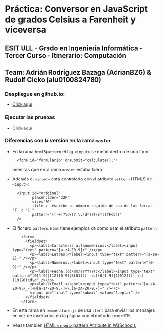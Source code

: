 # Práctica: Conversor en JavaScript de grados Celsius a Farenheit y viceversa
## ESIT ULL - Grado en Ingeniería Informática - Tercer Curso - Itinerario: Computación
## Team: Adrián Rodríguez Bazaga (AdrianBZG) & Rudolf Cicko (alu0100824780)

### Despliegue en github.io:
* [Click aquí](http://adrianbzg.github.io/PL_SimpleTemperatureConverter/temp.html)

### Ejecutar las pruebas

* [Click aquí](http://adrianbzg.github.io/PL_SimpleTemperatureConverter/tests/index.html)

### Diferencias con la versión en la rama `master`

* En la rama `html5pattern` el tag `<input>` se metió dentro de una form.

        <form id="formulario" onsubmit="calculate();">

  mientras que en la rama `master` estaba fuera 

* Además el `<input>` está controlado con el atributo `pattern` HTML5 de `<input>`:

        <input id="original"
               placeholder="32F"
               size="50"
               title = "Escribe un número seguido de una de las letras 'F' o 'C'"
               pattern="([-+]?\d+(?:\.\d*)?)\s*([fFcC])"
        />

* El fichero `pattern.html` tiene ejemplos de como usar el atributo `pattern`

          <form>
            <fieldset>
              <p><label>Caracteres alfanuméricos:</label><input type="text" pattern="[a-zA-Z0-9]+" /></p>
              <p><label>Letras:</label><input type="text" pattern="[a-zA-Z]+" /></p>
              <p><label>Números:</label><input type="text" pattern="[0-9]+" /></p>
              <p><label>Fecha (dd/mm/YYYYYY):</label><input type="text" pattern="(0[1-9]|[12][0-9]|3[01])[- /.](0[1-9]|1[012])[- /.](19|20)\d\d" /></p>
              <p><label>Email:</label><input type="text" pattern="[a-zA-Z0-9.+_-]+@[a-zA-Z0-9.-]+\.[a-zA-Z0-9.-]+" /></p>
              <input id="final" type="submit" value="Aceptar" />
            </fieldset>
          </form>

* En esta rama en `temperature.js` se usa `alert` para enviar los mensajes en vez de insertarlos en la página con el método `innerHTML`.

* Véase también [HTML `<input>` pattern Attribute in W3Schools](http://www.w3schools.com/tags/att_input_pattern.asp)
